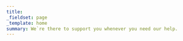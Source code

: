 ```yaml
---
title: 
_fieldset: page
_template: home
summary: We`re there to support you whenever you need our help.
---
```


